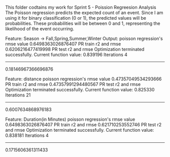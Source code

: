 This folder codtains my work for Sprint 5 - Poission Regreesion Analysis
The Poisson regression predicts the expected count of an event. Since I am  using it for binary classification (0 or 1), the predicted values will be probabilities. These probabilities will be between 0 and 1, representing the likelihood of the event occurring. 

Feature: Season -> Fall,Spring,Summer,Winter
Output:
poisson regression's rmse value
0.6498363026876407
PR train r2 and rmse
0.6206216477419998
PR test r2 and rmse
Optimization terminated successfully.
         Current function value: 0.839196
         Iterations 4

************
0.18146967366696876

Feature: distance
poisson regression's rmse value
0.47357049534293666
PR train r2 and rmse
0.47357991294480567
PR test r2 and rmse
Optimization terminated successfully.
         Current function value: 0.825330
         Iterations 21

************
0.6007634868976183

Feature: Duration(in Minutes)
poisson regression's rmse value
0.6498363026876407
PR train r2 and rmse
0.621710253552746
PR test r2 and rmse
Optimization terminated successfully.
         Current function value: 0.838181
         Iterations 4

************
0.1715606361311433
